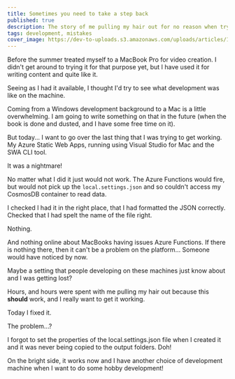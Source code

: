 ```yaml
---
title: Sometimes you need to take a step back
published: true
description: The story of me pulling my hair out for no reason when trying to get a MacBook Pro to run Azure Functions (hint: it was my fault 😅)
tags: development, mistakes 
cover_image: https://dev-to-uploads.s3.amazonaws.com/uploads/articles/1xjgw6wn0dzqjcr1xpgm.png
---
```


Before the summer treated myself to a MacBook Pro for video creation. I didn't get around to trying it for that purpose yet, but I have used it for writing content and quite like it.

Seeing as I had it available, I thought I'd try to see what development was like on the machine.

Coming from a Windows development background to a Mac is a little overwhelming. I am going to write something on that in the future (when the book is done and dusted, and I have some free time on it).

But today... I want to go over the last thing that I was trying to get working. My Azure Static Web Apps, running using Visual Studio for Mac and the SWA CLI tool.

It was a nightmare!

No matter what I did it just would not work. The Azure Functions would fire, but would not pick up the `local.settings.json` and so couldn't access my CosmosDB container to read data.

I checked I had it in the right place, that I had formatted the JSON correctly. Checked that I had spelt the name of the file right.

Nothing.

And nothing online about MacBooks having issues Azure Functions. If there is nothing there, then it can't be a problem on the platform... Someone would have noticed by now.

Maybe a setting that people developing on these machines just know about and I was getting lost?

Hours, and hours were spent with me pulling my hair out because this **should** work, and I really want to get it working.

Today I fixed it.

The problem...?

I forgot to set the properties of the local.settings.json file when I created it and it was never being copied to the output folders. Doh!

On the bright side, it works now and I have another choice of development machine when I want to do some hobby development!
